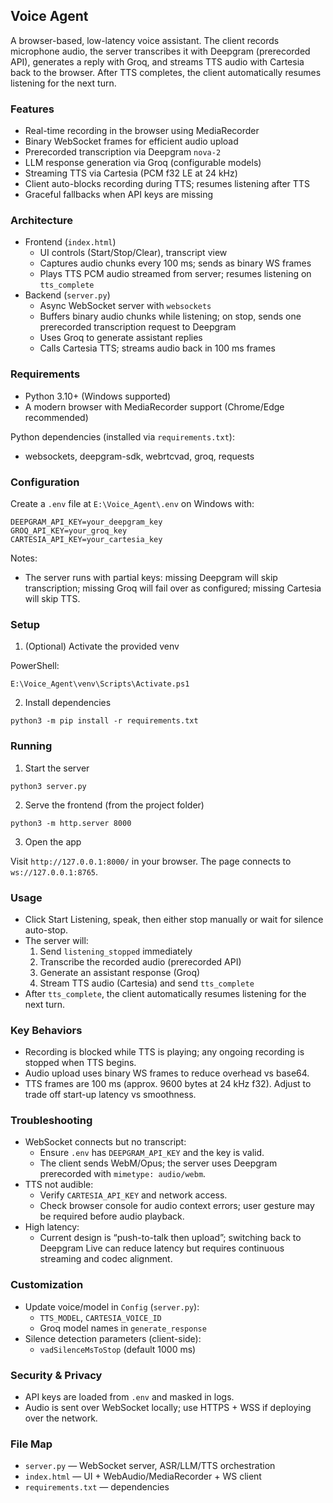 ## Voice Agent

A browser-based, low-latency voice assistant. The client records microphone audio, the server transcribes it with Deepgram (prerecorded API), generates a reply with Groq, and streams TTS audio with Cartesia back to the browser. After TTS completes, the client automatically resumes listening for the next turn.

### Features
- Real-time recording in the browser using MediaRecorder
- Binary WebSocket frames for efficient audio upload
- Prerecorded transcription via Deepgram `nova-2`
- LLM response generation via Groq (configurable models)
- Streaming TTS via Cartesia (PCM f32 LE at 24 kHz)
- Client auto-blocks recording during TTS; resumes listening after TTS
- Graceful fallbacks when API keys are missing

### Architecture
- Frontend (`index.html`)
  - UI controls (Start/Stop/Clear), transcript view
  - Captures audio chunks every 100 ms; sends as binary WS frames
  - Plays TTS PCM audio streamed from server; resumes listening on `tts_complete`
- Backend (`server.py`)
  - Async WebSocket server with `websockets`
  - Buffers binary audio chunks while listening; on stop, sends one prerecorded transcription request to Deepgram
  - Uses Groq to generate assistant replies
  - Calls Cartesia TTS; streams audio back in 100 ms frames

### Requirements
- Python 3.10+ (Windows supported)
- A modern browser with MediaRecorder support (Chrome/Edge recommended)

Python dependencies (installed via `requirements.txt`):
- websockets, deepgram-sdk, webrtcvad, groq, requests

### Configuration
Create a `.env` file at `E:\Voice_Agent\.env` on Windows with:

```
DEEPGRAM_API_KEY=your_deepgram_key
GROQ_API_KEY=your_groq_key
CARTESIA_API_KEY=your_cartesia_key
```

Notes:
- The server runs with partial keys: missing Deepgram will skip transcription; missing Groq will fail over as configured; missing Cartesia will skip TTS.

### Setup
1) (Optional) Activate the provided venv

PowerShell:

```
E:\Voice_Agent\venv\Scripts\Activate.ps1
```

2) Install dependencies

```
python3 -m pip install -r requirements.txt
```

### Running
1) Start the server

```
python3 server.py
```

2) Serve the frontend (from the project folder)

```
python3 -m http.server 8000
```

3) Open the app

Visit `http://127.0.0.1:8000/` in your browser. The page connects to `ws://127.0.0.1:8765`.

### Usage
- Click Start Listening, speak, then either stop manually or wait for silence auto-stop.
- The server will:
  1) Send `listening_stopped` immediately
  2) Transcribe the recorded audio (prerecorded API)
  3) Generate an assistant response (Groq)
  4) Stream TTS audio (Cartesia) and send `tts_complete`
- After `tts_complete`, the client automatically resumes listening for the next turn.

### Key Behaviors
- Recording is blocked while TTS is playing; any ongoing recording is stopped when TTS begins.
- Audio upload uses binary WS frames to reduce overhead vs base64.
- TTS frames are 100 ms (approx. 9600 bytes at 24 kHz f32). Adjust to trade off start-up latency vs smoothness.

### Troubleshooting
- WebSocket connects but no transcript:
  - Ensure `.env` has `DEEPGRAM_API_KEY` and the key is valid.
  - The client sends WebM/Opus; the server uses Deepgram prerecorded with `mimetype: audio/webm`.
- TTS not audible:
  - Verify `CARTESIA_API_KEY` and network access.
  - Check browser console for audio context errors; user gesture may be required before audio playback.
- High latency:
  - Current design is “push-to-talk then upload”; switching back to Deepgram Live can reduce latency but requires continuous streaming and codec alignment.

### Customization
- Update voice/model in `Config` (`server.py`):
  - `TTS_MODEL`, `CARTESIA_VOICE_ID`
  - Groq model names in `generate_response`
- Silence detection parameters (client-side):
  - `vadSilenceMsToStop` (default 1000 ms)

### Security & Privacy
- API keys are loaded from `.env` and masked in logs.
- Audio is sent over WebSocket locally; use HTTPS + WSS if deploying over the network.

### File Map
- `server.py` — WebSocket server, ASR/LLM/TTS orchestration
- `index.html` — UI + WebAudio/MediaRecorder + WS client
- `requirements.txt` — dependencies



